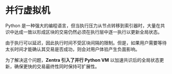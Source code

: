 # 并行虚拟机

Python 是一种强大的编程语言，但当执行压力从节点转移到索引器时，大量在共识中达成一致以形成区块的交易仍然必须在执行层中逐一执行以更新全局状态。

由于执行可以延迟，因此执行时间不受区块间隔的限制。但是，如果用户需要等待太长时间才能确认其交易是否成功，则会对用户体验产生负面影响。

为了解决这个问题，**Zentra 引入了并行 Python VM** 以加速共识后的全局状态更新，确保更快的交易最终性同时保持可扩展性。
